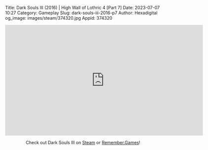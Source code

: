 Title: Dark Souls III (2016) | High Wall of Lothric 4 [Part 7]
Date: 2023-07-07 10:27
Category: Gameplay
Slug: dark-souls-iii-2016-p7
Author: Hexadigital
og_image: images/steam/374320.jpg
Appid: 374320

<center><iframe src="https://www.youtube.com/embed/sXsKE3YOx6Q?feature=oembed" allow="accelerometer; autoplay; encrypted-media; gyroscope; picture-in-picture" width="640" height="360" frameborder="0"></iframe>

Check out Dark Souls III on [Steam](https://store.steampowered.com/app/374320/?curator_clanid=34633900) or [Remember.Games](https://remember.games/game/340/dark-souls-iii/)!</center>